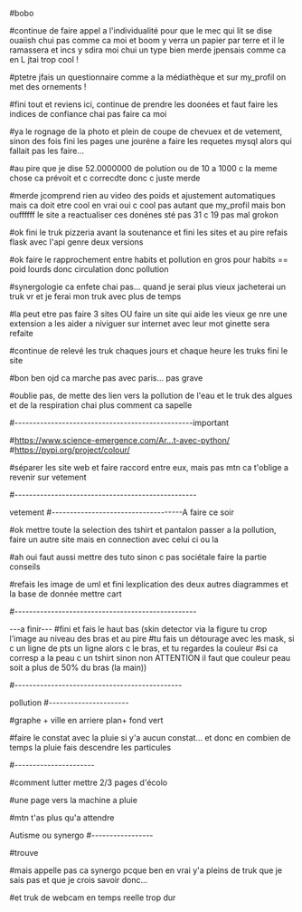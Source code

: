 #bobo

#continue de faire appel a l'individualité pour que le mec qui lit se dise ouaiish chui pas comme ca moi et boom y verra un papier par terre et il le ramassera et incs y sdira moi chui un type bien merde jpensais comme ca en L jtai trop cool !

#ptetre jfais un questionnaire comme a la médiathèque et sur my_profil on met des ornements !

#fini tout et reviens ici, continue de prendre les doonées et faut faire les indices de confiance chai pas faire ca moi

#ya le rognage de la photo et plein de coupe de chevuex et de vetement, sinon des fois fini les pages une jouréne a faire les requetes mysql alors qui fallait pas les faire...

#au pire que je dise 52.0000000 de polution ou de 10 a 1000 c la meme chose ca prévoit et c correcdte donc c juste merde

#merde jcomprend rien au video des poids et ajustement automatiques mais ca doit etre cool en vrai oui c cool pas autant que my_profil mais bon ouffffff le site a reactualiser ces donénes sté pas 31 c 19 pas mal grokon 

#ok fini le truk pizzeria avant la soutenance et fini les sites et au pire refais flask avec l'api genre deux versions

#ok faire le rapprochement entre habits et pollution en gros pour habits == poid lourds donc circulation donc pollution

#synergologie ca enfete chai pas... quand je serai plus vieux jacheterai un truk vr et je ferai mon truk avec plus de temps

#la peut etre pas faire 3 sites OU faire un site qui aide les vieux ge nre une extension a les aider a niviguer sur internet avec leur mot ginette sera refaite



#continue de relevé les truk chaques jours et chaque heure les truks fini le site 

#bon ben ojd ca marche pas avec paris... pas grave 

#oublie pas, de mette des lien vers la pollution de l'eau et le truk des algues et de la respiration chai plus comment ca sapelle

#-------------------------------------------------important

#https://www.science-emergence.com/Ar...t-avec-python/ #https://pypi.org/project/colour/

#séparer les site web et faire raccord entre eux, mais pas mtn ca t'oblige a revenir sur vetement

#--------------------------------------------------

vetement
#------------------------------------A faire ce soir

#ok mettre toute la selection des tshirt et pantalon passer a la pollution, faire un autre site mais en connection avec celui ci ou la

#ah oui faut aussi mettre des tuto sinon c pas sociétale faire la partie conseils

#refais les image de uml et fini lexplication des deux autres diagrammes et la base de donnée mettre cart

#--------------------------------------------------

---a finir--- #fini et fais le haut bas (skin detector via la figure tu crop l'image au niveau des bras et au pire #tu fais un détourage avec les mask, si c un ligne de pts un ligne alors c le bras, et tu regardes la couleur #si ca corresp a la peau c un tshirt sinon non ATTENTION il faut que couleur peau soit a plus de 50% du bras (la main))

#----------------------------------------------

pollution
#----------------------

#graphe + ville en arriere plan+ fond vert

#faire le constat avec la pluie si y'a aucun constat... et donc en combien de temps la pluie fais descendre les particules

#----------------------

#comment lutter mettre 2/3 pages d'écolo

#une page vers la machine a pluie

#mtn t'as plus qu'a attendre

Autisme ou synergo
#-----------------

#trouve

#mais appelle pas ca synergo pcque ben en vrai y'a pleins de truk que je sais pas et que je crois savoir donc...

#et truk de webcam en temps reelle trop dur
